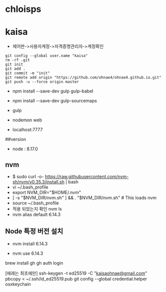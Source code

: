 # chloisps

# kaisa

- 제어판->사용자계정->자격증명관리자->계정확인

```
git config --global user.name "kaisa"
rm -rf .git
git init
git add .
git commit -m "init"
git remote add origin "https://github.com/ohnae4/ohnae4.github.io.git"
git push -u --force origin master
```

- npm install --save-dev gulp gulp-babel
- npm install --save-dev gulp-sourcemaps

- gulp
- nodemon web
- localhost:7777

##version
- node : 8.17.0


## nvm
- $ sudo curl -o- https://raw.githubusercontent.com/nvm-sh/nvm/v0.35.3/install.sh | bash
- vi ~/.bash_profile
- export NVM_DIR="$HOME/.nvm"
- [ -s "$NVM_DIR/nvm.sh" ] && . "$NVM_DIR/nvm.sh" # This loads nvm
- source ~/.bash_profile    
- 적용 되었는지 확인 nvm ls
- nvm alias default 6.14.3

## Node 특정 버전 설치
- nvm install 6.14.3

- nvm use 6.14.3

brew install gh
gh auth login

[애래는 최초에만]
ssh-keygen -t ed25519 -C "kaisaohnae@gmail.com"
pbcopy < ~/.ssh/id_ed25519.pub
git config --global credential.helper osxkeychain
